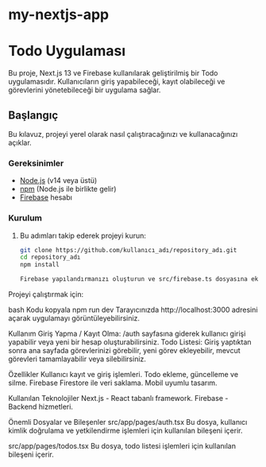 # my-nextjs-app
# Todo Uygulaması

Bu proje, Next.js 13 ve Firebase kullanılarak geliştirilmiş bir Todo uygulamasıdır. Kullanıcıların giriş yapabileceği, kayıt olabileceği ve görevlerini yönetebileceği bir uygulama sağlar.

## Başlangıç

Bu kılavuz, projeyi yerel olarak nasıl çalıştıracağınızı ve kullanacağınızı açıklar.

### Gereksinimler

- [Node.js](https://nodejs.org/) (v14 veya üstü)
- [npm](https://www.npmjs.com/) (Node.js ile birlikte gelir)
- [Firebase](https://firebase.google.com/) hesabı

### Kurulum

1. Bu adımları takip ederek projeyi kurun:

   ```bash
   git clone https://github.com/kullanıcı_adı/repository_adı.git
   cd repository_adı
   npm install

   Firebase yapılandırmanızı oluşturun ve src/firebase.ts dosyasına ekleyin. Firebase yapılandırma ayarlarını Firebase Console'dan alabilirsiniz.

Projeyi çalıştırmak için:

bash
Kodu kopyala
npm run dev
Tarayıcınızda http://localhost:3000 adresini açarak uygulamayı görüntüleyebilirsiniz.

Kullanım
Giriş Yapma / Kayıt Olma: /auth sayfasına giderek kullanıcı girişi yapabilir veya yeni bir hesap oluşturabilirsiniz.
Todo Listesi: Giriş yaptıktan sonra ana sayfada görevlerinizi görebilir, yeni görev ekleyebilir, mevcut görevleri tamamlayabilir veya silebilirsiniz.



Özellikler
Kullanıcı kayıt ve giriş işlemleri.
Todo ekleme, güncelleme ve silme.
Firebase Firestore ile veri saklama.
Mobil uyumlu tasarım.

Kullanılan Teknolojiler
Next.js - React tabanlı framework.
Firebase - Backend hizmetleri.

Önemli Dosyalar ve Bileşenler
src/app/pages/auth.tsx
Bu dosya, kullanıcı kimlik doğrulama ve yetkilendirme işlemleri için kullanılan bileşeni içerir.

src/app/pages/todos.tsx
Bu dosya, todo listesi işlemleri için kullanılan bileşeni içerir.





